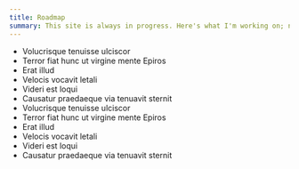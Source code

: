 ```yaml
---
title: Roadmap
summary: This site is always in progress. Here's what I'm working on; not necessarily in order of priority.
---
```

- Volucrisque tenuisse ulciscor
- Terror fiat hunc ut virgine mente Epiros
- Erat illud
- Velocis vocavit letali
- Videri est loqui
- Causatur praedaeque via tenuavit sternit
- Volucrisque tenuisse ulciscor
- Terror fiat hunc ut virgine mente Epiros
- Erat illud
- Velocis vocavit letali
- Videri est loqui
- Causatur praedaeque via tenuavit sternit
